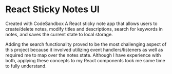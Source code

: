 # React Sticky Notes UI
Created with CodeSandbox
A React sticky note app that allows users to create/delete notes, modify titles and descriptions, search for keywords in notes, and saves the current state to local storage. 

Adding the search functionality proved to be the most challenging aspect of this project because it involved utilizing event handlers/listeners as well as required me to map over the notes state. Although I have experience with both, applying these concepts to my React components took me some time to fully understand.
